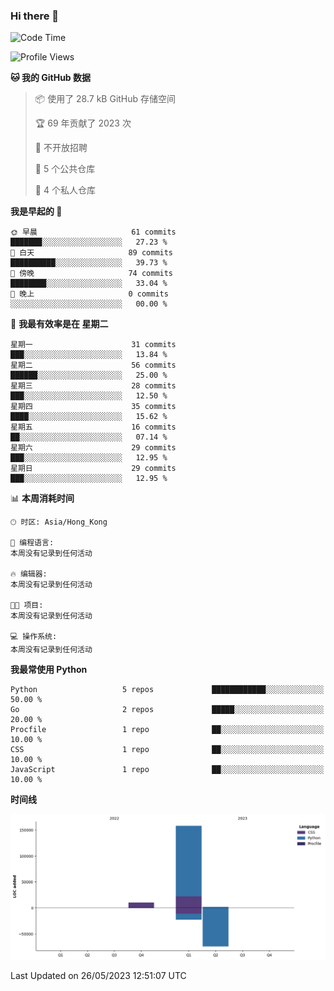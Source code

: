 ### Hi there 👋

<!--
**Mrzqd/Mrzqd** is a ✨ _special_ ✨ repository because its `README.md` (this file) appears on your GitHub profile.

Here are some ideas to get you started:

- 🔭 I’m currently working on ...
- 🌱 I’m currently learning ...
- 👯 I’m looking to collaborate on ...
- 🤔 I’m looking for help with ...
- 💬 Ask me about ...
- 📫 How to reach me: ...
- 😄 Pronouns: ...
- ⚡ Fun fact: ...
-->
<!--START_SECTION:waka-->
![Code Time](http://img.shields.io/badge/Code%20Time-110%20hrs%2048%20mins-blue)

![Profile Views](http://img.shields.io/badge/%E4%B8%AA%E4%BA%BA%E8%B5%84%E6%96%99%E8%A7%82%E7%9C%8B%E6%AC%A1%E6%95%B0-2-blue)

**🐱 我的 GitHub 数据** 

> 📦  使用了 28.7 kB GitHub 存储空间 
 > 
> 🏆 69 年贡献了 2023 次
 > 
> 🚫 不开放招聘
 > 
> 📜 5 个公共仓库 
 > 
> 🔑 4 个私人仓库 
 > 
**我是早起的 🐤** 

```text
🌞 早晨                     61 commits          ███████░░░░░░░░░░░░░░░░░░   27.23 % 
🌆 白天                     89 commits          ██████████░░░░░░░░░░░░░░░   39.73 % 
🌃 傍晚                     74 commits          ████████░░░░░░░░░░░░░░░░░   33.04 % 
🌙 晚上                     0 commits           ░░░░░░░░░░░░░░░░░░░░░░░░░   00.00 % 
```
📅 **我最有效率是在 星期二** 

```text
星期一                      31 commits          ███░░░░░░░░░░░░░░░░░░░░░░   13.84 % 
星期二                      56 commits          ██████░░░░░░░░░░░░░░░░░░░   25.00 % 
星期三                      28 commits          ███░░░░░░░░░░░░░░░░░░░░░░   12.50 % 
星期四                      35 commits          ████░░░░░░░░░░░░░░░░░░░░░   15.62 % 
星期五                      16 commits          ██░░░░░░░░░░░░░░░░░░░░░░░   07.14 % 
星期六                      29 commits          ███░░░░░░░░░░░░░░░░░░░░░░   12.95 % 
星期日                      29 commits          ███░░░░░░░░░░░░░░░░░░░░░░   12.95 % 
```


📊 **本周消耗时间** 

```text
🕑︎ 时区: Asia/Hong_Kong

💬 编程语言: 
本周没有记录到任何活动

🔥 编辑器: 
本周没有记录到任何活动

🐱‍💻 项目: 
本周没有记录到任何活动

💻 操作系统: 
本周没有记录到任何活动
```

**我最常使用 Python** 

```text
Python                   5 repos             ████████████░░░░░░░░░░░░░   50.00 % 
Go                       2 repos             █████░░░░░░░░░░░░░░░░░░░░   20.00 % 
Procfile                 1 repo              ██░░░░░░░░░░░░░░░░░░░░░░░   10.00 % 
CSS                      1 repo              ██░░░░░░░░░░░░░░░░░░░░░░░   10.00 % 
JavaScript               1 repo              ██░░░░░░░░░░░░░░░░░░░░░░░   10.00 % 
```



**时间线**

![Lines of Code chart](https://raw.githubusercontent.com/Mrzqd/Mrzqd/main/assets/bar_graph.png)


 Last Updated on 26/05/2023 12:51:07 UTC
<!--END_SECTION:waka-->

